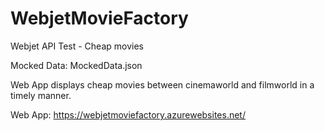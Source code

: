 # WebjetMovieFactory
Webjet API Test - Cheap movies

Mocked Data: MockedData.json 

Web App displays cheap movies between cinemaworld and filmworld in a timely manner.

Web App: https://webjetmoviefactory.azurewebsites.net/



